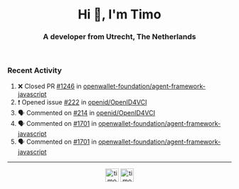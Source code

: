 <h1 align="center">Hi 👋, I'm Timo</h1>
<h3 align="center">A developer from Utrecht, The Netherlands</h3>
<br/>
<!-- https://github.com/rahuldkjain/github-profile-readme-generator --!>

<!--  <p align="left"><img src="https://github-readme-stats.vercel.app/api?username=timoglastra&show_icons=true&count_private=true&" alt="timoglastra" /></p> --!>

<!--
Github language stats
<p align="left"><img src="https://github-readme-stats.vercel.app/api/top-langs/?username=timoglastra&layout=compact" alt="timoglastra" /><p>
-->

<!-- Codestats language stats -->
<!-- <p align="left"><img src="https://codestats-readme.vercel.app/api/top-langs/?username=timoglastra&layout=compact&language_count=12" alt="timoglastra" /><p>    --!>
  
<h3>Recent Activity</h3>

<!--START_SECTION:activity-->
1. ❌ Closed PR [#1246](https://github.com/openwallet-foundation/agent-framework-javascript/pull/1246) in [openwallet-foundation/agent-framework-javascript](https://github.com/openwallet-foundation/agent-framework-javascript)
2. ❗ Opened issue [#222](https://github.com/openid/OpenID4VCI/issues/222) in [openid/OpenID4VCI](https://github.com/openid/OpenID4VCI)
3. 🗣 Commented on [#214](https://github.com/openid/OpenID4VCI/issues/214#issuecomment-1899614926) in [openid/OpenID4VCI](https://github.com/openid/OpenID4VCI)
4. 🗣 Commented on [#1701](https://github.com/openwallet-foundation/agent-framework-javascript/issues/1701#issuecomment-1899561949) in [openwallet-foundation/agent-framework-javascript](https://github.com/openwallet-foundation/agent-framework-javascript)
5. 🗣 Commented on [#1701](https://github.com/openwallet-foundation/agent-framework-javascript/issues/1701#issuecomment-1899561802) in [openwallet-foundation/agent-framework-javascript](https://github.com/openwallet-foundation/agent-framework-javascript)
<!--END_SECTION:activity-->

---

<p align="center">
<a href="https://twitter.com/timoglastra" target="blank"><img align="center" src="https://cdn.jsdelivr.net/npm/simple-icons@3.0.1/icons/twitter.svg" alt="timoglastra" height="30" width="30" /></a>
<a href="https://linkedin.com/in/timoglastra" target="blank"><img align="center" src="https://cdn.jsdelivr.net/npm/simple-icons@3.0.1/icons/linkedin.svg" alt="timoglastra" height="30" width="30" /></a>
</p>



